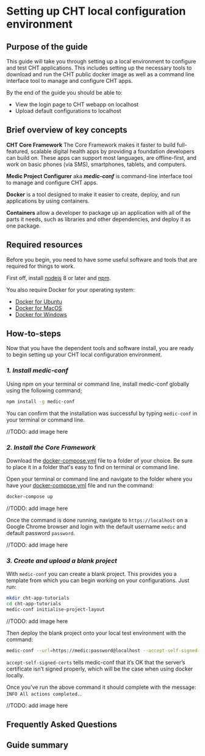 # Setting up CHT local configuration environment

## Purpose of the guide

This guide will take you through setting up a local environment to configure and test CHT applications. This includes setting up the necessary tools to download and run the CHT public docker image as well as a command line interface tool to manage and configure CHT apps.

By the end of the guide you should be able to:

- View the login page to CHT webapp on localhost
- Upload default configurations to localhost

## Brief overview of key concepts

**CHT Core Framework** The Core Framework makes it faster to build full-featured, scalable digital health apps by providing a foundation developers can build on. These apps can support most languages, are offline-first, and work on basic phones (via SMS), smartphones, tablets, and computers. 

**Medic Project Configurer** aka ***medic-conf*** is command-line interface tool to manage and configure CHT apps.

**Docker** is a tool designed to make it easier to create, deploy, and run applications by using containers.  

**Containers** allow a developer to package up an application with all of the parts it needs, such as libraries and other dependencies, and deploy it as one package.

## Required resources

Before you begin, you need to have some useful software and tools that are required for things to work.

First off, install [nodejs](https://nodejs.org/en/) 8 or later and [npm](https://www.npmjs.com/get-npm).

You also require Docker for your operating system:

- [Docker for Ubuntu](https://docs.docker.com/engine/install/ubuntu/)
- [Docker for MacOS](https://hub.docker.com/editions/community/docker-ce-desktop-mac)
- [Docker for Windows](https://hub.docker.com/editions/community/docker-ce-desktop-windows)

## How-to-steps

Now that you have the dependent tools and software install, you are ready to begin setting up your CHT local configuration environment.

### _1. Install medic-conf_

Using npm on your terminal or command line, install medic-conf globally using the following command;

```zsh
npm install -g medic-conf
```

You can confirm that the installation was successful by typing `medic-conf` in your terminal or command line.

//TODO: add image here

### _2. Install the Core Framework_

Download the [docker-compose.yml](https://github.com/medic/cht-core/blob/master/docker-compose.yml) file to a folder of your choice. Be sure to place it in a folder that's easy to find on terminal or command line.

Open your terminal or command line and navigate to the folder where you have your [docker-compose.yml](https://github.com/medic/cht-core/blob/master/docker-compose.yml) file and run the command:

```zsh
docker-compose up
```

//TODO: add image here

Once the command is done running, navigate to `https://localhost` on a Google Chrome browser and login with the default username `medic` and default password `password`.

//TODO: add image here

### _3. Create and upload a blank project_

With `medic-conf` you can create a blank project. This provides you a template from which you can begin working on your configurations. Just run:

```zsh
mkdir cht-app-tutorials
cd cht-app-tutorials
medic-conf initialise-project-layout
```

//TODO: add image here

Then deploy the blank project onto your local test environment with the command:

```zsh
medic-conf --url=https://medic:password@localhost --accept-self-signed-certs
```

`accept-self-signed-certs` tells medic-conf that it’s OK that the server’s certificate isn’t signed properly, which will be the case when using docker locally.

Once you’ve run the above command it should complete with the message: `INFO All actions completed.`.

//TODO: add image here

## Frequently Asked Questions

## Guide summary